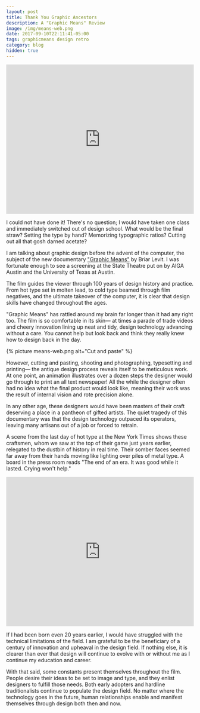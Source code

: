 ```yaml
---
layout: post
title: Thank You Graphic Ancestors
description: A "Graphic Means" Review
image: /img/means-web.png
date: 2017-09-10T22:11:41-05:00
tags: graphicmeans design retro
category: blog
hidden: true
---
```


<iframe src="https://player.vimeo.com/video/157620840" width="100%" height="400px" frameborder="0" webkitallowfullscreen mozallowfullscreen allowfullscreen></iframe>

I could not have done it! There's no question; I would have taken one class and immediately switched out of design school. What would be the final straw? Setting the type by hand? Memorizing typographic ratios? Cutting out all that gosh darned acetate?

I am talking about graphic design before the advent of the computer, the subject of the new documentary ["Graphic Means"](http://www.graphicmeans.com/) by Briar Levit. I was fortunate enough to see a screening at the State Theatre put on by AIGA Austin and the University of Texas at Austin.

The film guides the viewer through 100 years of design history and practice. From hot type set in molten lead, to cold type beamed through film negatives, and the ultimate takeover of the computer, it is clear that design skills have changed throughout the ages.

"Graphic Means" has rattled around my brain far longer than it had any right too. The film is so comfortable in its skin— at times a parade of trade videos and cheery innovation lining up neat and tidy, design technology advancing without a care. You cannot help but look back and think they really knew how to design back in the day. 

{% picture means-web.png alt="Cut and paste" %}

However, cutting and pasting, shooting and photographing, typesetting and printing— the antique design process reveals itself to be meticulous work. At one point, an animation illustrates over a dozen steps the designer would go through to print an all text newspaper! All the while the designer often had no idea what the final product would look like, meaning their work was the result of internal vision and rote precision alone.

In any other age, these designers would have been masters of their craft deserving a place in a pantheon of gifted artists. The quiet tragedy of this documentary was that the design technology outpaced its operators, leaving many artisans out of a job or forced to retrain. 

A scene from the last day of hot type at the New York Times shows these craftsmen, whom we saw at the top of their game just years earlier, relegated to the dustbin of history in real time. Their somber faces seemed far away from their hands moving like lighting over piles of metal type. A board in the press room reads "The end of an era. It was good while it lasted. Crying won't help."

<iframe src="https://player.vimeo.com/video/127605643?byline=0&portrait=0" width="100%" height="400px" frameborder="0" webkitallowfullscreen mozallowfullscreen allowfullscreen></iframe>

If I had been born even 20 years earlier, I would have struggled with the technical limitations of the field. I am grateful to be the beneficiary of a century of innovation and upheaval in the design field. If nothing else, it is clearer than ever that design will continue to evolve with or without me as I continue my education and career.  

With that said, some constants present themselves throughout the film. People desire their ideas to be set to image and type, and they enlist designers to fulfill those needs. Both early adopters and hardline traditionalists continue to populate the design field. No matter where the technology goes in the future, human relationships enable and manifest themselves through design both then and now. 
